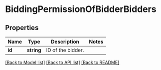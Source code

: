 # BiddingPermissionOfBidderBidders

## Properties
Name | Type | Description | Notes
------------ | ------------- | ------------- | -------------
**id** | **string** | ID of the bidder. | 

[[Back to Model list]](../README.md#documentation-for-models) [[Back to API list]](../README.md#documentation-for-api-endpoints) [[Back to README]](../README.md)


